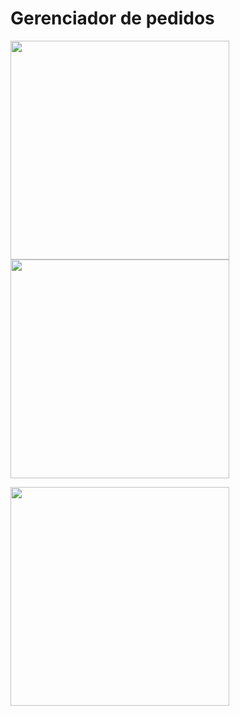 # Gerenciador de pedidos

<p>
  <img src="https://user-images.githubusercontent.com/37386568/224458867-a889ff07-efc6-459f-a075-79deb8a63274.png" width="350">
  <img src="https://user-images.githubusercontent.com/37386568/225179398-cc4ac9ed-c596-4f4e-899a-aeee3cb87ad7.png" width="350">
</p>

<p>
  <img src="https://user-images.githubusercontent.com/37386568/224459012-d4f4df41-8b4a-419d-8747-8c5a58526e16.png" width="350">
</p>
